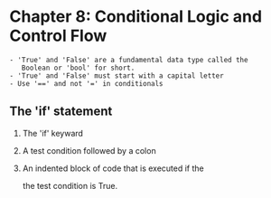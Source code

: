 # Chapter 8: Conditional Logic and Control Flow

    - 'True' and 'False' are a fundamental data type called the
       Boolean or 'bool' for short.
    - 'True' and 'False' must start with a capital letter  
    - Use '==' and not '=' in conditionals 


## The 'if' statement  
  
  1. The 'if' keyward
  2. A test condition followed by a colon
  3. An indented block of code that is executed if the

     the test condition is True.
